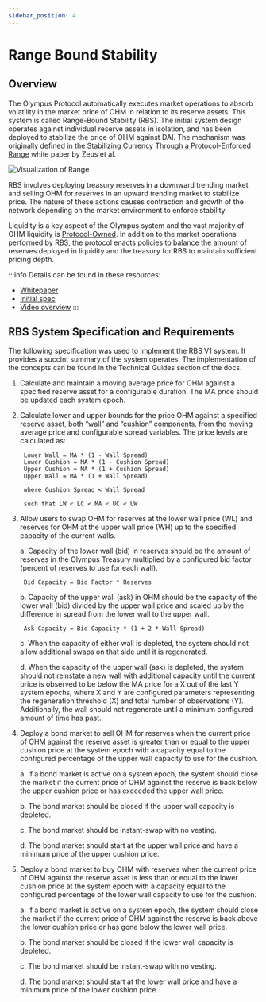 ```yaml
---
sidebar_position: 4
---
```


# Range Bound Stability

## Overview

The Olympus Protocol automatically executes market operations to absorb volatility in the market price of OHM in relation to its reserve assets. This system is called Range-Bound Stability (RBS). The initial system design operates against individual reserve assets in isolation, and has been deployed to stabilize the price of OHM against DAI. The mechanism was originally defined in the [Stabilizing Currency Through a Protocol-Enforced Range](https://docs.google.com/document/u/2/d/e/2PACX-1vSIufbgAxAAtZkITd_s57o5AmyhAnk6iYbLYvN-ATL59hQ5nC2t2BTPvA8X9DYzFa-i3PRw9ARrAS9E/pub) white paper by Zeus et al.

![Visualization of Range](/gitbook/assets/range-denoted.png)

RBS involves deploying treasury reserves in a downward trending market and selling OHM for reserves in an upward trending market to stabilize price. The nature of these actions causes contraction and growth of the network depending on the market environment to enforce stability.

Liquidity is a key aspect of the Olympus system and the vast majority of OHM liquidity is [Protocol-Owned](./pol). In addition to the market operations performed by RBS, the protocol enacts policies to balance the amount of reserves deployed in liquidity and the treasury for RBS to maintain sufficient pricing depth.

:::info
Details can be found in these resources:
- [Whitepaper](https://ohm.fyi/gentle-pegging)
- [Initial spec](https://docs.google.com/document/d/1AdPex_lMpSC_3U8UEU4hiSZIT1O1FekoCujRtYEJ0ig)
- [Video overview](https://www.loom.com/share/f3b053ad02674383908d53783eccb37e)
:::

## RBS System Specification and Requirements

The following specification was used to implement the RBS V1 system. It provides a succint summary of the system operates. The implementation of the concepts can be found in the Technical Guides section of the docs.

1. Calculate and maintain a moving average price for OHM against a specified reserve asset for a configurable duration. The MA price should be updated each system epoch.
2. Calculate lower and upper bounds for the price OHM against a specified reserve asset, both “wall” and “cushion” components, from the moving average price and configurable spread variables. The price levels are calculated as:

        Lower Wall = MA * (1 - Wall Spread)
        Lower Cushion = MA * (1 - Cushion Spread)
        Upper Cushion = MA * (1 + Cushion Spread)
        Upper Wall = MA * (1 + Wall Spread)

        where Cushion Spread < Wall Spread
  
        such that LW < LC < MA < UC < UW

3. Allow users to swap OHM for reserves at the lower wall price (WL) and reserves for OHM at the upper wall price (WH) up to the specified capacity of the current walls.

    a. Capacity of the lower wall (bid) in reserves should be the amount of reserves in the Olympus Treasury multiplied by a configured bid factor (percent of reserves to use for each wall).  

        Bid Capacity = Bid Factor * Reserves

    b. Capacity of the upper wall (ask) in OHM should be the capacity of the lower wall (bid) divided by the upper wall price and scaled up by the difference in spread from the lower wall to the upper wall. 

        Ask Capacity = Bid Capacity * (1 + 2 * Wall Spread)

    c. When the capacity of either wall is depleted, the system should not allow additional swaps on that side until it is regenerated.

    d. When the capacity of the upper wall (ask) is depleted, the system should not reinstate a new wall with additional capacity until the current price is observed to be below the MA price for a X out of the last Y system epochs, where X and Y are configured parameters representing the regeneration threshold (X) and total number of observations (Y). Additionally, the wall should not regenerate until a minimum configured amount of time has past.

4. Deploy a bond market to sell OHM for reserves when the current price of OHM against the reserve asset is greater than or equal to the upper cushion price at the system epoch with a capacity equal to the configured percentage of the upper wall capacity to use for the cushion.

    a. If a bond market is active on a system epoch, the system should close the market if the current price of OHM against the reserve is back below the upper cushion price or has exceeded the upper wall price.

    b. The bond market should be closed if the upper wall capacity is depleted.

    c. The bond market should be instant-swap with no vesting.

    d. The bond market should start at the upper wall price and have a minimum price of the upper cushion price.

5. Deploy a bond market to buy OHM with reserves when the current price of OHM against the reserve asset is less than or equal to the lower cushion price at the system epoch with a capacity equal to the configured percentage of the lower wall capacity to use for the cushion.

    a. If a bond market is active on a system epoch, the system should close the market if the current price of OHM against the reserve is back above the lower cushion price or has gone below the lower wall price.

    b. The bond market should be closed if the lower wall capacity is depleted.

    c. The bond market should be instant-swap with no vesting.

    d. The bond market should start at the lower wall price and have a minimum price of the lower cushion price.
